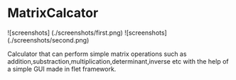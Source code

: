 # MatrixCalcator

![screenshots] (./screenshots/first.png)
![screenshots] (./screenshots/second.png)

Calculator that can perform simple matrix operations such as addition,substraction,multiplication,determinant,inverse etc with the help of a simple GUI made in flet framework.
